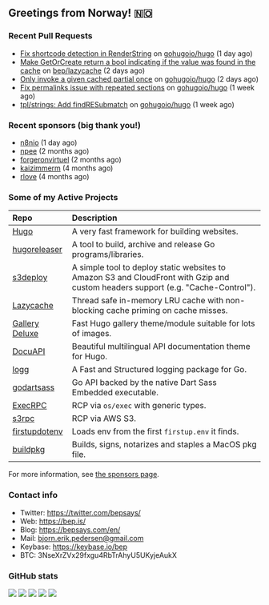 ## Greetings from Norway! 🇳🇴

### Recent Pull Requests

- [Fix shortcode detection in RenderString](https://github.com/gohugoio/hugo/pull/10655) on [gohugoio/hugo](https://github.com/gohugoio/hugo) (1 day ago)
- [Make GetOrCreate return a bool indicating if the value was found in the cache](https://github.com/bep/lazycache/pull/4) on [bep/lazycache](https://github.com/bep/lazycache) (2 days ago)
- [Only invoke a given cached partial once](https://github.com/gohugoio/hugo/pull/10652) on [gohugoio/hugo](https://github.com/gohugoio/hugo) (2 days ago)
- [Fix permalinks issue with repeated sections](https://github.com/gohugoio/hugo/pull/10627) on [gohugoio/hugo](https://github.com/gohugoio/hugo) (1 week ago)
- [tpl/strings: Add findRESubmatch](https://github.com/gohugoio/hugo/pull/10626) on [gohugoio/hugo](https://github.com/gohugoio/hugo) (1 week ago)

### Recent sponsors (big thank you!)

- [n8nio](https://github.com/n8nio) (1 day ago)
- [npee](https://github.com/npee) (2 months ago)
- [forgeronvirtuel](https://github.com/forgeronvirtuel) (2 months ago)
- [kaizimmerm](https://github.com/kaizimmerm) (4 months ago)
- [rlove](https://github.com/rlove) (4 months ago)

### Some of my Active Projects

| Repo  | Description |
| :---------------------------------------- | :------------------------------------------- |
| [Hugo](https://github.com/gohugoio/hugo)  | A very fast framework for building websites. |
| [hugoreleaser](https://github.com/gohugoio/hugoreleaser)  | A tool to build, archive and release Go programs/libraries.  |
| [s3deploy](https://github.com/bep/s3deploy)  | A simple tool to deploy static websites to Amazon S3 and CloudFront with Gzip and custom headers support (e.g. "Cache-Control").|
| [Lazycache](https://github.com/bep/lazycache)  | Thread safe in-memory LRU cache with non-blocking cache priming on cache misses.  |
| [Gallery Deluxe](https://github.com/bep/gallerydeluxe)  | Fast Hugo gallery theme/module suitable for lots of images.  |
| [DocuAPI](https://github.com/bep/docuapi)  | Beautiful multilingual API documentation theme for Hugo.  |
| [logg](https://github.com/bep/logg)  | A Fast and Structured logging package for Go.  |
| [godartsass](https://github.com/bep/godartsass)  | Go API backed by the native Dart Sass Embedded executable. |
| [ExecRPC](https://github.com/bep/execrpc)  | RCP via `os/exec` with generic types.  |
| [s3rpc](https://github.com/bep/s3rpc)  | RCP via AWS S3. |
| [firstupdotenv](https://github.com/bep/firstupdotenv)  | Loads env from the first `firstup.env` it finds. |
| [buildpkg](https://github.com/bep/buildpkg)  | Builds, signs, notarizes and staples a MacOS pkg file. |


For more information, see [the sponsors page](https://github.com/sponsors/bep/).

### Contact info
- Twitter: https://twitter.com/bepsays/
- Web: https://bep.is/
- Blog: https://bepsays.com/en/
- Mail: bjorn.erik.pedersen@gmail.com
- Keybase: https://keybase.io/bep
- BTC: 3NseXrZVx29fxgu4RbTrAhyU5UKyjeAukX


### GitHub stats

![](https://github-profile-summary-cards.vercel.app/api/cards/profile-details?username=bep&theme=github)
![](https://github-profile-summary-cards.vercel.app/api/cards/repos-per-language?username=bep&theme=github)
![](https://github-profile-summary-cards.vercel.app/api/cards/most-commit-language?username=bep&theme=github)
![](https://github-profile-summary-cards.vercel.app/api/cards/stats?username=bep&theme=github)
![](https://github-profile-summary-cards.vercel.app/api/cards/productive-time?username=bep&theme=github)
